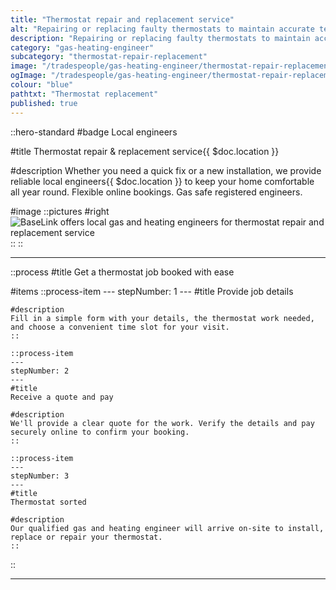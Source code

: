 ```yaml
---
title: "Thermostat repair and replacement service"
alt: "Repairing or replacing faulty thermostats to maintain accurate temperature control"
description: "Repairing or replacing faulty thermostats to maintain accurate temperature control"
category: "gas-heating-engineer"
subcategory: "thermostat-repair-replacement"
image: "/tradespeople/gas-heating-engineer/thermostat-repair-replacement.webp"
ogImage: "/tradespeople/gas-heating-engineer/thermostat-repair-replacement.webp"
colour: "blue"
pathtxt: "Thermostat replacement"
published: true
---
```


::hero-standard
#badge
Local engineers

#title
Thermostat repair & replacement service{{ $doc.location }}

#description
Whether you need a quick fix or a new installation, we provide reliable local engineers{{ $doc.location }} to keep your home comfortable all year round. Flexible online bookings. Gas safe registered engineers.

#image
    ::pictures
    #right
    ![BaseLink offers local gas and heating engineers for thermostat repair and replacement service](/tradespeople/gas-heating-engineer/thermostat-repair-replacement.webp)
    ::
::

---

::process
#title
Get a thermostat job booked with ease

#items
    ::process-item
    ---
    stepNumber: 1
    ---
    #title
    Provide job details

    #description
    Fill in a simple form with your details, the thermostat work needed, and choose a convenient time slot for your visit.
    ::
    
    ::process-item
    ---
    stepNumber: 2
    ---
    #title
    Receive a quote and pay

    #description
    We'll provide a clear quote for the work. Verify the details and pay securely online to confirm your booking.
    ::

    ::process-item
    ---
    stepNumber: 3
    ---
    #title
    Thermostat sorted

    #description
    Our qualified gas and heating engineer will arrive on-site to install, replace or repair your thermostat.
    ::
::

---